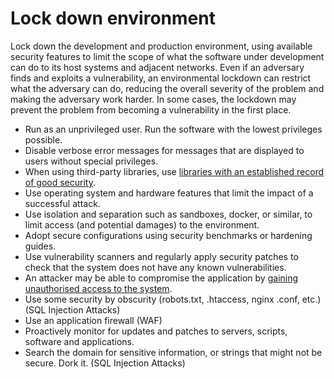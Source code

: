 # Lock down environment

Lock down the development and production environment, using available security features to limit the scope of what the software under development can do to its host systems and adjacent networks. Even if an adversary finds and exploits a vulnerability, an environmental lockdown can restrict what the adversary can do, reducing the overall severity of the problem and making the adversary work harder. In some cases, the lockdown may prevent the problem from becoming a vulnerability in the first place.

* Run as an unprivileged user. Run the software with the lowest privileges possible.
* Disable verbose error messages for messages that are displayed to users without special privileges.
* When using third-party libraries, use [libraries with an established record of good security](../libraries).
* Use operating system and hardware features that limit the impact of a successful attack. 
* Use isolation and separation such as sandboxes, docker, or similar, to limit access (and potential damages) to the environment. 
* Adopt secure configurations using security benchmarks or hardening guides.
* Use vulnerability scanners and regularly apply security patches to check that the system does not have any known vulnerabilities. 
* An attacker may be able to compromise the application by [gaining unauthorised access to the system](../../../trees/system-hacking/Gain-unauthorised-access.md).
* Use some security by obscurity (robots.txt, .htaccess, nginx .conf, etc.) (SQL Injection Attacks)
* Use an application firewall (WAF)
* Proactively monitor for updates and patches to servers, scripts, software and applications.
* Search the domain for sensitive information, or strings that might not be secure. Dork it. (SQL Injection Attacks)

